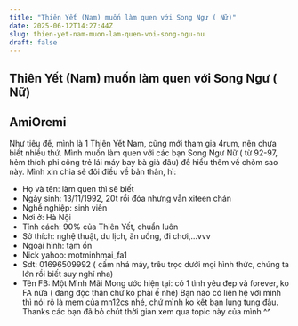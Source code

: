 ```yaml
---
title: "Thiên Yết (Nam) muốn làm quen với Song Ngư ( Nữ)"
date: 2025-06-12T14:27:44Z
slug: thien-yet-nam-muon-lam-quen-voi-song-ngu-nu
draft: false
---
```


## Thiên Yết (Nam) muốn làm quen với Song Ngư ( Nữ)

## AmiOremi

Như tiêu đề, mình là 1 Thiên Yết Nam, cũng mới tham gia 4rum, nên chưa biết nhiều thứ. Mình muốn làm quen với các bạn Song Ngư Nữ ( từ 92-97, hẻm thích phi công trẻ lái máy bay bà già đâu) để hiểu thêm về chòm sao này. Mình xin chia sẻ đôi điều về bản thân, hì:
- Họ và tên: làm quen thì sẽ biết 
- Ngày sinh: 13/11/1992, 20t rồi đóa nhưng vẫn xiteen chán
- Nghề nghiệp: sinh viên
- Nơi ở: Hà Nội
- Tính cách: 90% của Thiên Yết, chuẩn luôn
- Sở thích: nghệ thuật, du lịch, ăn uống, đi chơi,...vvv
- Ngoại hình: tạm ổn
- Nick yahoo: motminhmai_fa1
- Sdt: 01696509992 ( cấm nhá máy, trêu trọc dưới mọi hình thức, chúng ta lớn rồi biết suy nghĩ nha)
- Tên FB: Một Mình Mãi
Mong ước hiện tại: có 1 tình yêu đẹp và forever, ko FA nữa ( đang độc thân chứ ko phải ế nhé)
Bạn nào có liên hệ với mình thì nói rõ là mem của mn12cs nhé, chứ mình ko kết bạn lung tung đâu.
Thanks các bạn đã bỏ chút thời gian xem qua topic này của mình ^^